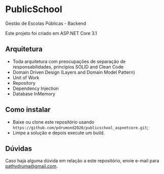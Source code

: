 # PublicSchool

Gestão de Escolas Públicas - Backend

Este projeto foi criado em ASP.NET Core 3.1

## Arquitetura

- Toda arquitetura com preocupações de separação de responsabilidades, princípios SOLID and Clean Code
- Domain Driven Design (Layers and Domain Model Pattern)
- Unit of Work
- Repository
- Dependency Injection
- Database InMemory

## Como instalar

- Baixe ou clone este repositório usando `https://github.com/pdrumond2020/publicschool_aspnetcore.git`;
- Limpe a solução e depois execute um build. 

## Dúvidas
Caso haja alguma dúvida em relação a este repositório, envie e-mail para pathydruma@gmail.com.
